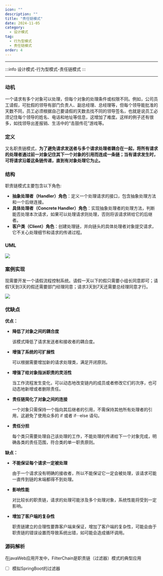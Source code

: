 ```yaml
---
icon: ""
description: ""
title: "责任链模式"
date: 2024-11-05
category:
  - 设计模式
tag:
  - 行为型模式
  - 责任链模式
order: 4
---
```


---

:::info
设计模式-行为型模式-责任链模式
:::

---

### 动机

一个请求有多个对象可以处理，但每个对象的处理条件或权限不同。例如，公司员工请假，可批假的领导有部门负责人、副总经理、总经理等，但每个领导能批准的天数不同，员工必须根据自己要请假的天数去找不同的领导签名，也就是说员工必须记住每个领导的姓名、电话和地址等信息，这增加了难度。这样的例子还有很多，如找领导出差报销、生活中的“击鼓传花”游戏等。

### 定义

又名职责链模式，**为了避免请求发送者与多个请求处理者耦合在一起，将所有请求的处理者通过前一对象记住其下一个对象的引用而连成一条链；当有请求发生时，可将请求沿着这条链传递，直到有对象处理它为止。**

### 结构

职责链模式主要包含以下角色:

- **抽象处理者（Handler）角色**：定义一个处理请求的接口，包含抽象处理方法和一个后继连接。
- **具体处理者（Concrete Handler）角色**：实现抽象处理者的处理方法，判断能否处理本次请求，如果可以处理请求则处理，否则将该请求转给它的后继者。
- **客户类（Client）角色**：创建处理链，并向链头的具体处理者对象提交请求，它不关心处理细节和请求的传递过程。

### UML

![](https://drawingbed-686.pages.dev/myblog/202411051932889.png)

### 案例实现

现需要开发一个请假流程控制系统。请假一天以下的假只需要小组长同意即可；请假1天到3天的假还需要部门经理同意；请求3天到7天还需要总经理同意才行。

![](https://drawingbed-686.pages.dev/myblog/202411051932113.png)

### 优缺点

**优点：**

- **降低了对象之间的耦合度**
    
    该模式降低了请求发送者和接收者的耦合度。
    
- **增强了系统的可扩展性**
    
    可以根据需要增加新的请求处理类，满足开闭原则。
    
- **增强了给对象指派职责的灵活性**
    
    当工作流程发生变化，可以动态地改变链内的成员或者修改它们的次序，也可动态地新增或者删除责任。
    
- **责任链简化了对象之间的连接**
    
    一个对象只需保持一个指向其后继者的引用，不需保持其他所有处理者的引用，这避免了使用众多的 if 或者 if···else 语句。
    
- **责任分担**
    
    每个类只需要处理自己该处理的工作，不能处理的传递给下一个对象完成，明确各类的责任范围，符合类的单一职责原则。
    

**缺点：**

- **不能保证每个请求一定被处理**
    
    由于一个请求没有明确的接收者，所以不能保证它一定会被处理，该请求可能一直传到链的末端都得不到处理。
    
- **影响性能**
    
    对比较长的职责链，请求的处理可能涉及多个处理对象，系统性能将受到一定影响。
    
- **增加了客户端的复杂性**
    
    职责链建立的合理性要靠客户端来保证，增加了客户端的复杂性，可能会由于职责链的错误设置而导致系统出错，如可能会造成循环调用。
    

### **源码解析**

在javaWeb应用开发中，FilterChain是职责链（过滤器）模式的典型应用

- [ ]  模拟SpringBoot的过滤器